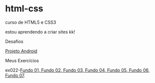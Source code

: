 # html-css

curso de HTML5 e CSS3

estou aprendendo a criar sites kk!

Desafios

<a href="https://ifoxelement.github.io/projeto-android/">Projeto Android</a>

Meus Exercícios

ex022-<a href="https://ifoxelement.github.io/exercicios/ex022/fundo001.html/">Fundo 01, </a>
<a href="https://ifoxelement.github.io/exercicios/ex022/fundo002.html/">Fundo 02, </a>
<a href="https://ifoxelement.github.io/exercicios/ex022/fundo003.html/">Fundo 03, </a>
<a href="https://ifoxelement.github.io/exercicios/ex022/fundo004.html/">Fundo 04, </a>
<a href="https://ifoxelement.github.io/exercicios/ex022/fundo005.html/">Fundo 05, </a>
<a href="https://ifoxelement.github.io/exercicios/ex022/fundo006.html/">Fundo 06, </a>
<a href="https://ifoxelement.github.io/exercicios/ex022/fundo007.html/">Fundo 07</a>.
